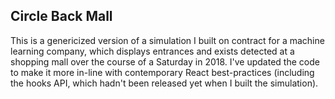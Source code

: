 ## Circle Back Mall

This is a genericized version of a simulation I built on contract for a machine learning company, which displays entrances and exists detected at a shopping mall over the course of a Saturday in 2018. I've updated the code to make it more in-line with contemporary React best-practices (including the hooks API, which hadn't been released yet when I built the simulation).